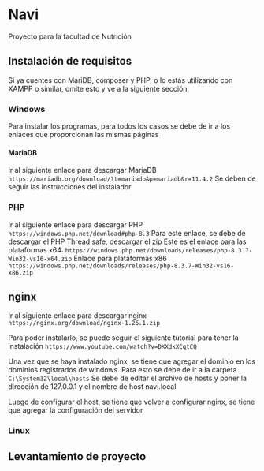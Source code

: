 # Navi

Proyecto para la facultad de Nutrición

## Instalación de requisitos
Si ya cuentes con MariDB, composer y PHP, o lo estás utilizando con XAMPP o similar,
omite esto y ve a la siguiente sección.
### Windows
Para instalar los programas, para todos los casos se debe de ir a los enlaces que proporcionan
las mismas páginas
#### MariaDB
Ir al siguiente enlace para descargar MariaDB
``https://mariadb.org/download/?t=mariadb&p=mariadb&r=11.4.2``
Se deben de seguir las instrucciones del instalador
### PHP
Ir al siguiente enlace para descargar PHP
``https://windows.php.net/download#php-8.3``
Para este enlace, se debe de descargar el PHP Thread safe, descargar el zip
Este es el enlace para las plataformas x64:
``https://windows.php.net/downloads/releases/php-8.3.7-Win32-vs16-x64.zip``
Enlace para plataformas x86
``https://windows.php.net/downloads/releases/php-8.3.7-Win32-vs16-x86.zip``

## nginx
Ir al siguiente enlace para descargar nginx
``https://nginx.org/download/nginx-1.26.1.zip``

Para poder instalarlo, se puede seguir el siguiente tutorial para tener la instalación
``https://www.youtube.com/watch?v=DKXdkXCgtCQ``

Una vez que se haya instalado nginx, se tiene que agregar el dominio en los dominios registrados de windows.
Para esto se debe de ir a la carpeta ``C:\System32\local\hosts``
Se debe de editar el archivo de hosts y poner la dirección de 127.0.0.1 y el nombre de host navi.local

Luego de configurar el host, se tiene que volver a configurar nginx, se tiene que agregar la configuración
del servidor

### Linux



## Levantamiento de proyecto